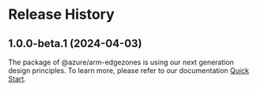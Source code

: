 # Release History
    
## 1.0.0-beta.1 (2024-04-03)

The package of @azure/arm-edgezones is using our next generation design principles. To learn more, please refer to our documentation [Quick Start](https://aka.ms/js-track2-quickstart).
